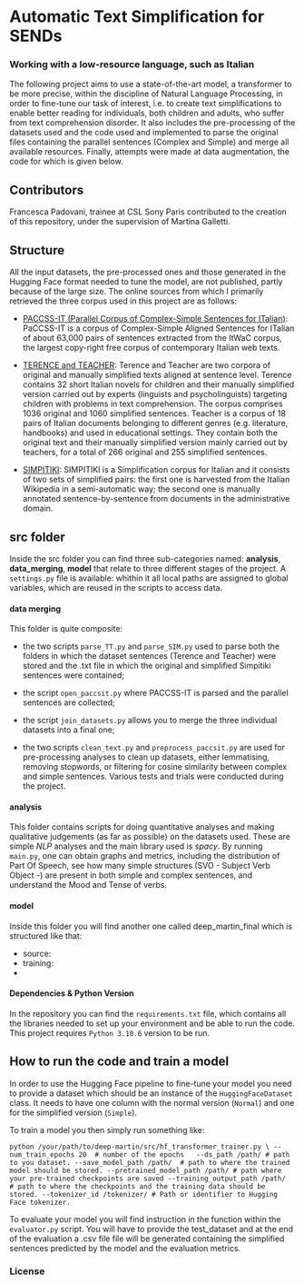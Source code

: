 # Automatic Text Simplification for SENDs 
### Working with a low-resource language, such as Italian

The following project aims to use a state-of-the-art model, a transformer to be more precise, within the discipline of Natural Language Processing, in order to fine-tune our task of interest, i.e. to create text simplifications to enable better reading for individuals, both children and adults, who suffer from text comprehension disorder. It also includes the pre-processing of the datasets used and the code used and implemented to parse the original files containing the parallel sentences (Complex and Simple) and merge all available resources. Finally, attempts were made at data augmentation, the code for which is given below. 

## Contributors
Francesca Padovani, trainee at CSL Sony Paris contributed to the creation of this repository, under the supervision of Martina Galletti.

## Structure
All the input datasets, the pre-processed ones and those generated in the Hugging Face format needed to tune the model, are not published, partly because of the large size. The online sources from which I primarily retrieved the three corpus used in this project are as follows: 

- [PACCSS-IT (Parallel Corpus of Complex-Simple Sentences for ITalian)](http://www.italianlp.it/resources/paccss-it-parallel-corpus-of-complex-simple-sentences-for-italian/): PaCCSS-IT is a corpus of Complex-Simple Aligned Sentences for ITalian of about 63,000 pairs of sentences extracted from the ItWaC corpus, the largest copy-right free corpus of contemporary Italian web texts. 

- [TERENCE and TEACHER](http://www.italianlp.it/resources/terence-and-teacher/): Terence and Teacher are two corpora of original and manually simplified texts aligned at sentence level. Terence contains 32 short Italian novels for children and their manually simplified version carried out by experts (linguists and psycholinguists) targeting children with problems in text comprehension. The corpus comprises 1036 original and 1060 simplified sentences. Teacher is a corpus of 18 pairs of Italian documents belonging to different genres (e.g. literature, handbooks) and used in educational settings. They contain both the original text and their manually simplified version mainly carried out by teachers, for a total of 266 original and 255 simplified sentences.

- [SIMPITIKI](https://github.com/dhfbk/simpitiki): SIMPITIKI is a Simplification corpus for Italian and it consists of two sets of simplified pairs: the first one is harvested from the Italian Wikipedia in a semi-automatic way; the second one is manually annotated sentence-by-sentence from documents in the administrative domain.


## src folder
Inside the src folder you can find three sub-categories named: **analysis**, **data_merging**, **model** that relate to three different stages of the project. A `settings.py` file is available: whithin it all local paths are assigned to global variables, which are reused in the scripts to access data.

#### data merging
This folder is quite composite:

- the two scripts `parse_TT.py` and `parse_SIM.py` used to parse both the folders in which the dataset sentences (Terence and Teacher) were stored and the .txt file in which the original and simplified Simpitiki sentences were contained;

- the script `open_paccsit.py` where PACCSS-IT is parsed and the parallel sentences are collected;

- the script `join_datasets.py` allows you to merge the three individual datasets into a final one;

- the two scripts `clean_text.py` and `preprocess_paccsit.py` are used for pre-processing analyses to clean up datasets, either lemmatising, removing stopwords, or filtering for cosine similarity between complex and simple sentences. Various tests and trials were conducted during the project.

#### analysis 
This folder contains scripts for doing quantitative analyses and making qualitative judgements (as far as possible) on the datasets used. 
These are simple *NLP* analyses and the main library used is *spacy*. By running `main.py`, one can obtain graphs and metrics, including the distribution of Part Of Speech, see how many simple structures (SVO - Subject Verb Object -) are present in both simple and complex sentences, and understand the Mood and Tense of verbs. 

#### model
Inside this folder you will find another one called deep_martin_final which is structured like that:

- source:
- training:
- 


#### Dependencies & Python Version 
In the repository you can find the `requirements.txt` file, which contains all the libraries needed to set up your environment and be able to run the code.  This project requires `Python 3.10.6` version to be run.
 
## How to run the code and train a model
In order to use the Hugging Face pipeline to fine-tune your model you need to provide a dataset which should be an instance of the `HuggingFaceDataset` class. It needs to have one column with the normal version (`Normal`) and one for the simplified version (`Simple`). 

To train a model you then simply run something like:

`python /your/path/to/deep-martin/src/hf_transformer_trainer.py \
--num_train_epochs 20  # number of the epochs  
--ds_path /path/ # path to you dataset.
--save_model_path /path/  # path to where the trained model should be stored.
--pretrained_model_path /path/ # path where your pre-trained checkpoints are saved
--training_output_path /path/  # path to where the checkpoints and the training data should be stored.
--tokenizer_id /tokenizer/ # Path or identifier to Hugging Face tokenizer.`

To evaluate your model you will find instruction in the function within the `evaluator.py` script. You will have to provide the test_dataset and at the end of the evaluation a .csv file file will be generated containing the simplified sentences predicted by the model and the evaluation metrics.

### License
